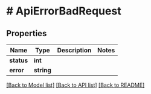# # ApiErrorBadRequest

## Properties

Name | Type | Description | Notes
------------ | ------------- | ------------- | -------------
**status** | **int** |  |
**error** | **string** |  |

[[Back to Model list]](../../README.md#models) [[Back to API list]](../../README.md#endpoints) [[Back to README]](../../README.md)
